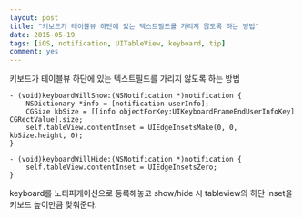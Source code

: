 ```yaml
---
layout: post
title: "키보드가 테이블뷰 하단에 있는 텍스트필드를 가리지 않도록 하는 방법"
date: 2015-05-19
tags: [iOS, notification, UITableView, keyboard, tip]
comment: yes
---
```


키보드가 테이블뷰 하단에 있는 텍스트필드를 가리지 않도록 하는 방법

```objc
- (void)keyboardWillShow:(NSNotification *)notification {
    NSDictionary *info = [notification userInfo];
    CGSize kbSize = [[info objectForKey:UIKeyboardFrameEndUserInfoKey] CGRectValue].size;
    self.tableView.contentInset = UIEdgeInsetsMake(0, 0, kbSize.height, 0);
}

- (void)keyboardWillHide:(NSNotification *)notification {
    self.tableView.contentInset = UIEdgeInsetsZero;
}
```

keyboard를 노티피케이션으로 등록해놓고 show/hide 시 tableview의 하단 inset을 키보드 높이만큼 맞춰준다.
